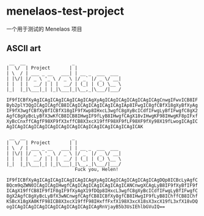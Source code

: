 # menelaos-test-project
一个用于测试的 Menelaos 项目

## ASCII art

```
 __  __                 _                 
|  \/  | Project       | |                
| \  / | ___ _ __   ___| | __ _  ___  ___
| |\/| |/ _ \ '_ \ / _ \ |/ _` |/ _ \/ __|
| |  | |  __/ | | |  __/ | (_| | (_) \__ \
|_|  |_|\___|_| |_|\___|_|\__,_|\___/|___/

```

`IF9fICBfXyAgICAgICAgICAgICAgICAgXyAgICAgICAgICAgICAgICAgCnwgIFwvICB8IFByb2plY3QgICAgICAgfCB8ICAgICAgICAgICAgICAgIAp8IFwgIC8gfCBfX18gXyBfXyAgIF9fX3wgfCBfXyBfICBfX18gIF9fXwp8IHxcL3wgfC8gXyBcICdfIFwgLyBfIFwgfC8gX2AgfC8gXyBcLyBfX3wKfCB8ICB8IHwgIF9fLyB8IHwgfCAgX18vIHwgKF98IHwgKF8pIFxfXyBcCnxffCAgfF98XF9fX3xffCB8X3xcX19ffF98XF9fLF98XF9fXy98X19fLwogICAgICAgICAgICAgICAgICAgICAgICAgICAgICAgICAgICAgICAgICAK`

```
 __  __                 _                 
|  \/  | Project       | |                
| \  / | ___ _ __   ___| | __ _  ___  ___
| |\/| |/ _ \ '_ \ / _ \ |/ _` |/ _ \/ __|
| |  | |  __/ | | |  __/ | (_| | (_) \__ \
|_|  |_|\___|_| |_|\___|_|\__,_|\___/|___/
                         Fuck you, Helen!
```

`IF9fICBfXyAgICAgICAgICAgICAgICAgXyAgICAgICAgICAgICAgICAgDQp8ICBcLyAgfCBQcm9qZWN0ICAgICAgIHwgfCAgICAgICAgICAgICAgICANCnwgXCAgLyB8IF9fXyBfIF9fICAgX19ffCB8IF9fIF8gIF9fXyAgX19fDQp8IHxcL3wgfC8gXyBcICdfIFwgLyBfIFwgfC8gX2AgfC8gXyBcLyBfX3wNCnwgfCAgfCB8ICBfXy8gfCB8IHwgIF9fLyB8IChffCB8IChfKSBcX18gXA0KfF98ICB8X3xcX19ffF98IHxffFxfX198X3xcX18sX3xcX19fL3xfX18vDQogICAgICAgICAgICAgICAgICAgICAgICAgRnVjayB5b3UsIEhlbGVuIQ==`
